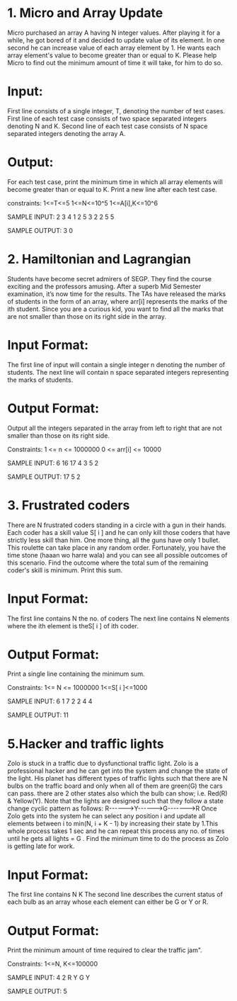 # 1. Micro and Array Update
Micro purchased an array A having N integer values. After playing it for a while, he got
bored of it and decided to update value of its element. In one second he can increase
value of each array element by 1. He wants each array element's value to become greater
than or equal to K. Please help Micro to find out the minimum amount of time it will take,
for him to do so.

# Input:
First line consists of a single integer, T, denoting the number of test cases.
First line of each test case consists of two space separated integers denoting N and K.
Second line of each test case consists of N space separated integers denoting the array
A.

# Output:
For each test case, print the minimum time in which all array elements will become
greater than or equal to K. Print a new line after each test case.

constraints:
 1<=T<=5
 1<=N<=10^5
 1<=A[i],K<=10^6

SAMPLE INPUT:
2
3 4
1 2 5
3 2
2 5 5

SAMPLE OUTPUT:
3 
0


# 2. Hamiltonian and Lagrangian
Students have become secret admirers of SEGP. They find the course exciting and the
professors amusing. After a superb Mid Semester examination, it’s now time for the
results. The TAs have released the marks of students in the form of an array, where arr[i]
represents the marks of the ith student.
Since you are a curious kid, you want to find all the marks that are not smaller than those
on its right side in the array.

# Input Format:
The first line of input will contain a single integer n denoting the number of students.
The next line will contain n space separated integers representing the marks of students.

# Output Format:
Output all the integers separated in the array from left to right that are not smaller than
those on its right side.

Constraints:
1 <= n <= 1000000
0 <= arr[i] <= 10000

SAMPLE INPUT:
6
16 17 4 3 5 2

SAMPLE OUTPUT:
17 5 2

# 3. Frustrated coders
There are N frustrated coders standing in a circle with a gun in their hands. Each coder
has a skill value S[ i ] and he can only kill those coders that have strictly less skill than
him. One more thing, all the guns have only 1 bullet. This roulette can take place in
any random order. Fortunately, you have the time stone (haaan wo harre wala) and
you can see all possible outcomes of this scenario. Find the outcome where the total
sum of the remaining coder's skill is minimum. Print this sum.

# Input Format:
The first line contains N the no. of coders
The next line contains N elements where the ith element is theS[ i ] of ith coder.

# Output Format:
Print a single line containing the minimum sum.

Constraints:
1<= N <= 1000000
1<=S[ i ]<=1000

SAMPLE INPUT:
6
1 7 2 2 4 4 

SAMPLE OUTPUT:
11

# 5.Hacker and traffic lights
Zolo is stuck in a traffic due to dysfunctional traffic light. Zolo is a professional hacker
and he can get into the system and change the state of the light. His planet has
different types of traffic lights such that there are N bulbs on the traffic board and
only when all of them are green(G) the cars can pass. there are 2 other states also
which the bulb can show; i.e. Red(R) & Yellow(Y). Note that the lights are designed
such that they follow a state change cyclic pattern as follows:
R------>Y------>G------->R
Once Zolo gets into the system he can select any position i and update all elements
between i to min(N, i + K - 1) by increasing their state by 1.This whole process takes
1 sec and he can repeat this process any no. of times until he gets all lights = G . Find
the minimum time to do the process as Zolo is getting late for work.

# Input Format:
The first line contains N K
The second line describes the current status of each bulb as an array whose each
element can either be G or Y or R.

# Output Format:
Print the minimum amount of time required to clear the traffic jam".

Constraints:
1<=N, K<=100000

SAMPLE INPUT:
4 2
R Y G Y

SAMPLE OUTPUT:
5



